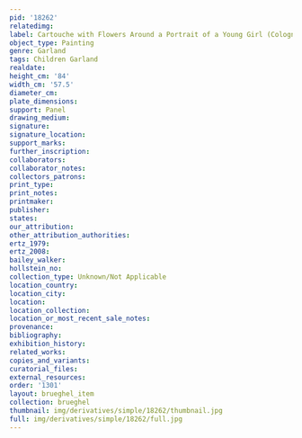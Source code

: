 ```yaml
---
pid: '18262'
relatedimg: 
label: Cartouche with Flowers Around a Portrait of a Young Girl (Cologne)
object_type: Painting
genre: Garland
tags: Children Garland
realdate: 
height_cm: '84'
width_cm: '57.5'
diameter_cm: 
plate_dimensions: 
support: Panel
drawing_medium: 
signature: 
signature_location: 
support_marks: 
further_inscription: 
collaborators: 
collaborator_notes: 
collectors_patrons: 
print_type: 
print_notes: 
printmaker: 
publisher: 
states: 
our_attribution: 
other_attribution_authorities: 
ertz_1979: 
ertz_2008: 
bailey_walker: 
hollstein_no: 
collection_type: Unknown/Not Applicable
location_country: 
location_city: 
location: 
location_collection: 
location_or_most_recent_sale_notes: 
provenance: 
bibliography: 
exhibition_history: 
related_works: 
copies_and_variants: 
curatorial_files: 
external_resources: 
order: '1301'
layout: brueghel_item
collection: brueghel
thumbnail: img/derivatives/simple/18262/thumbnail.jpg
full: img/derivatives/simple/18262/full.jpg
---
```

